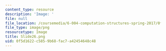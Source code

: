 ```yaml
---
content_type: resource
description: 'Image: '
file: null
file_location: /coursemedia/6-004-computation-structures-spring-2017/0f5d1622c5859b68fac7a42454648c48_Slide26.png
file_type: image/png
resourcetype: Image
title: Slide26.png
uid: 0f5d1622-c585-9b68-fac7-a42454648c48
---
```

